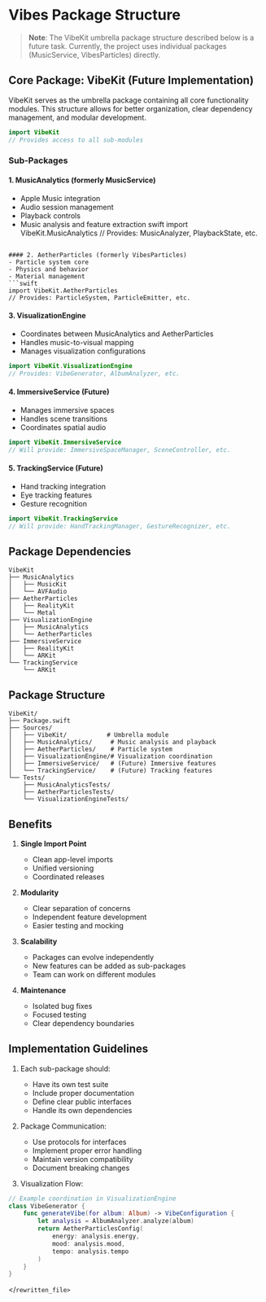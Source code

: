 # Vibes Package Structure

> **Note**: The VibeKit umbrella package structure described below is a future task. Currently, the project uses individual packages (MusicService, VibesParticles) directly.

## Core Package: VibeKit (Future Implementation)

VibeKit serves as the umbrella package containing all core functionality modules. This structure allows for better organization, clear dependency management, and modular development.

```swift
import VibeKit
// Provides access to all sub-modules
```

### Sub-Packages

#### 1. MusicAnalytics (formerly MusicService)
- Apple Music integration
- Audio session management
- Playback controls
- Music analysis and feature extraction
swift
import VibeKit.MusicAnalytics
// Provides: MusicAnalyzer, PlaybackState, etc.
```

#### 2. AetherParticles (formerly VibesParticles)
- Particle system core
- Physics and behavior
- Material management
```swift
import VibeKit.AetherParticles
// Provides: ParticleSystem, ParticleEmitter, etc.
```

#### 3. VisualizationEngine
- Coordinates between MusicAnalytics and AetherParticles
- Handles music-to-visual mapping
- Manages visualization configurations
```swift
import VibeKit.VisualizationEngine
// Provides: VibeGenerator, AlbumAnalyzer, etc.
```

#### 4. ImmersiveService (Future)
- Manages immersive spaces
- Handles scene transitions
- Coordinates spatial audio
```swift
import VibeKit.ImmersiveService
// Will provide: ImmersiveSpaceManager, SceneController, etc.
```

#### 5. TrackingService (Future)
- Hand tracking integration
- Eye tracking features
- Gesture recognition
```swift
import VibeKit.TrackingService
// Will provide: HandTrackingManager, GestureRecognizer, etc.
```

## Package Dependencies

```
VibeKit
├── MusicAnalytics
│   ├── MusicKit
│   └── AVFAudio
├── AetherParticles
│   ├── RealityKit
│   └── Metal
├── VisualizationEngine
│   ├── MusicAnalytics
│   └── AetherParticles
├── ImmersiveService
│   ├── RealityKit
│   └── ARKit
└── TrackingService
    └── ARKit
```

## Package Structure

```
VibeKit/
├── Package.swift
├── Sources/
│   ├── VibeKit/           # Umbrella module
│   ├── MusicAnalytics/     # Music analysis and playback
│   ├── AetherParticles/    # Particle system
│   ├── VisualizationEngine/# Visualization coordination
│   ├── ImmersiveService/   # (Future) Immersive features
│   └── TrackingService/    # (Future) Tracking features
└── Tests/
    ├── MusicAnalyticsTests/
    ├── AetherParticlesTests/
    └── VisualizationEngineTests/
```
## Benefits

1. **Single Import Point**
   - Clean app-level imports
   - Unified versioning
   - Coordinated releases

2. **Modularity**
   - Clear separation of concerns
   - Independent feature development
   - Easier testing and mocking

3. **Scalability**
   - Packages can evolve independently
   - New features can be added as sub-packages
   - Team can work on different modules

4. **Maintenance**
   - Isolated bug fixes
   - Focused testing
   - Clear dependency boundaries

## Implementation Guidelines

1. Each sub-package should:
   - Have its own test suite
   - Include proper documentation
   - Define clear public interfaces
   - Handle its own dependencies

2. Package Communication:
   - Use protocols for interfaces
   - Implement proper error handling
   - Maintain version compatibility
   - Document breaking changes

3. Visualization Flow:
```swift
// Example coordination in VisualizationEngine
class VibeGenerator {
    func generateVibe(for album: Album) -> VibeConfiguration {
        let analysis = AlbumAnalyzer.analyze(album)
        return AetherParticlesConfig(
            energy: analysis.energy,
            mood: analysis.mood,
            tempo: analysis.tempo
        )
    }
}

```
</```rewritten_file>```
